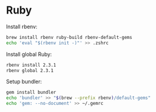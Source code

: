 # Ruby

Install rbenv:

```bash
brew install rbenv ruby-build rbenv-default-gems
echo 'eval "$(rbenv init -)"' >> .zshrc
```

Install global Ruby:

```bash
rbenv install 2.3.1
rbenv global 2.3.1
```

Setup bundler:

```bash
gem install bundler
echo 'bundler' >> "$(brew --prefix rbenv)/default-gems"
echo 'gem: --no-document' >> ~/.gemrc
```





